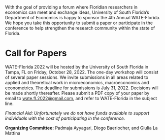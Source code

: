 With the goal of providing a forum where Floridian researchers in economics can meet and exchange ideas, University of South Florida’s Department of Economics is happy to sponsor the 4th Annual WATE‐Florida. We hope you take this opportunity to submit a paper or participate in the conference to help strengthen the research community within the state of Florida.  

# Call for Papers

WATE-Florida 2022 will be hosted by the University of South Florida in Tampa, FL on Friday, October 28, 2022. The one-day workshop will consist of several paper sessions. We invite submissions in all areas related to applied and theoretical work in microeconomics, macroeconomics and econometrics. 
The deadline for submissions is July 31, 2022. Decisions will be made shortly thereafter. Please submit a PDF copy of your paper by email to [wate.fl.2022@gmail.com](mailto:wate.fl.2022@gmail.com), and refer to WATE-Florida in the subject line. 

_Financial Aid: Unfortunately we do not have funds available to support individuals with the cost of participating in the conference._

**Organizing Committee:** Padmaja Ayyagari, Diogo Baerlocher, and Giulia La Mattina


